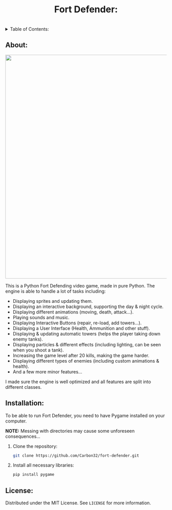 <h1 align="center">Fort Defender:</h1><br>

<details>
  <summary>Table of Contents: </summary>
  <ol>
    <li>
      <a href="#about">About</a>
      <ul>
      </ul>
    </li>
    <li>
      <a href="#installation">Installation</a>
      <ul>
      </ul>
    </li>
    <li><a href="#license">License</a></li>
  </ol>
</details>


## About:

<img src = "https://i.imgur.com/bkwacqx.png" width = 900 height = 700>

This is a Python Fort Defending video game, made in pure Python. The engine is able to handle a lot of tasks including: 

* Displaying sprites and updating them.
* Displaying an interactive background, supporting the day & night cycle.
* Displaying different animations (moving, death, attack...).
* Playing sounds and music.
* Displaying Interactive Buttons (repair, re-load, add towers...).
* Displaying a User Interface (Health, Ammunition and other stuff).
* Displaying & updating automatic towers (helps the player taking down enemy tanks).
* Displaying particles & different effects (including lighting, can be seen when you shoot a tank).
* Increasing the game level after 20 kills, making the game harder. 
* Displaying different types of enemies (including custom animations & health).
* And a few more minor features...

I made sure the engine is well optimized and all features are split into different classes.

## Installation:

To be able to run Fort Defender, you need to have Pygame installed on your computer.

<b>NOTE:</b> Messing with directories may cause some unforeseen consequences...

1. Clone the repository: 

   ```sh
   git clone https://github.com/Carbon32/fort-defender.git
   ```
2. Install all necessary libraries:

    ```sh
    pip install pygame
    ```

## License:

Distributed under the MIT License. See `LICENSE` for more information.

